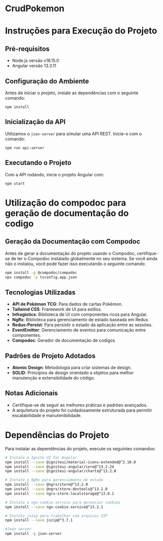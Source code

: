 # CrudPokemon

# Instruções para Execução do Projeto

## Pré-requisitos

- Node.js versão v18.15.0
- Angular versão 13.3.11

## Configuração do Ambiente

Antes de iniciar o projeto, instale as dependências com o seguinte comando:

`npm install`

## Inicialização da API

Utilizamos o `json-server` para simular uma API REST. Inicie-o com o comando:

`npm run api:server`

## Executando o Projeto

Com a API rodando, inicie o projeto Angular com:

`npm start`

# Utilização do compodoc para geração de documentação do codigo

## Geração da Documentação com Compodoc

Antes de gerar a documentação do projeto usando o Compodoc, certifique-se de ter o Compodoc instalado globalmente no seu sistema. Se você ainda não o instalou, você pode fazer isso executando o seguinte comando:

````bash
npm install -g @compodoc/compodoc
npx compodoc -p tsconfig.app.json
````

## Tecnologias Utilizadas

- **API de Pokémon TCG**: Para dados de cartas Pokémon.
- **Tailwind CSS**: Framework de UI para estilos.
- **Infragistics**: Biblioteca de UI com componentes ricos para Angular.
- **NgRx**: Biblioteca para gerenciamento de estado baseada em Redux.
- **Redux-Persist**: Para persistir o estado da aplicação entre as sessões.
- **EventEmitter**: Gerenciamento de eventos para comunicação entre componentes.
- **Compodoc**: Gerador de documentação de codigos

## Padrões de Projeto Adotados

- **Atomic Design**: Metodologia para criar sistemas de design.
- **SOLID**: Princípios de design orientado a objetos para melhor manutenção e extensibilidade do código.

## Notas Adicionais

- Certifique-se de seguir as melhores práticas e padrões avançados.
- A arquitetura do projeto foi cuidadosamente estruturada para permitir escalabilidade e manutenibilidade.

# Dependências do Projeto

Para instalar as dependências do projeto, execute os seguintes comandos:

```bash
# Instale o Ignite UI for Angular
npm install --save @igniteui/material-icons-extended@^2.10.0
npm install --save @igniteui-angular/core@^13.2.24
npm install --save @igniteui-angular/charts@^13.2.0

# Instale o NgRx para gerenciamento de estado
npm install --save @ngrx/store@^13.2.0
npm install --save @ngrx/store-devtools@^13.2.0
npm install --save ngrx-store-localstorage@^13.0.1

# Instale o ngx-cookie-service para gerenciar cookies
npm install --save ngx-cookie-service@^13.2.1

# Instale jszip para trabalhar com arquivos ZIP
npm install --save jszip@^3.7.1

#Json server
npm install -g json-server
````
